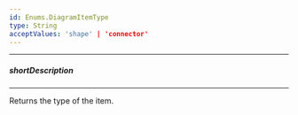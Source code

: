 ```yaml
---
id: Enums.DiagramItemType
type: String
acceptValues: 'shape' | 'connector'
---
```

---
##### shortDescription
<!-- Description goes here -->

---
<!-- Description goes here -->
Returns the type of the item.